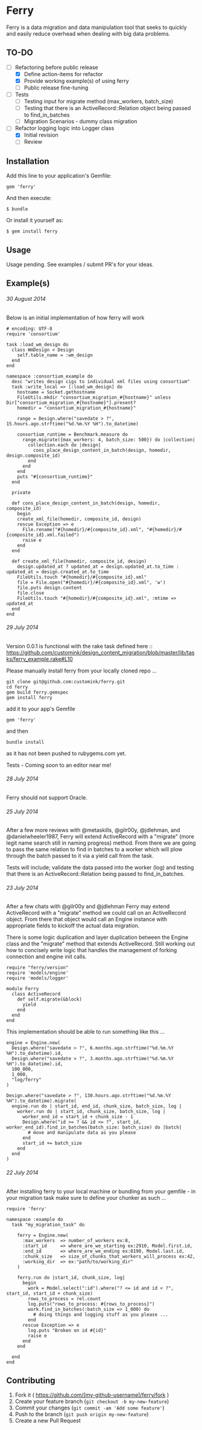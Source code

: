 # Ferry

Ferry is a data migration and data manipulation tool that seeks to quickly and easily reduce overhead when dealing with big data problems.

## TO-DO

- [ ] Refactoring before public release
  - [x] Define action-items for refactor
  - [x] Provide working example(s) of using ferry
  - [ ] Public release fine-tuning
- [ ] Tests
  - [ ] Testing input for migrate method (max_workers, batch_size)
  - [ ] Testing that there is an ActiveRecord::Relation object being passed to find_in_batches
  - [ ] Migration Scenarios - dummy class migration
- [ ] Refactor logging logic into Logger class
  - [x] Initial revision
  - [ ] Review

## Installation

Add this line to your application's Gemfile:

    gem 'ferry'

And then execute:

    $ bundle

Or install it yourself as:

    $ gem install ferry

## Usage

Usage pending. See examples / submit PR's for your ideas.

## Example(s)

###### 30 August 2014
Below is an initial implementation of how ferry will work

```
# encoding: UTF-8
require 'consortium'

task :load_wm_design do
  class WmDesign < Design
    self.table_name = :wm_design
  end
end

namespace :consortium_example do
  desc "writes design cigs to individual xml files using consortium"
  task :write_local => [:load_wm_design] do
    hostname = Socket.gethostname
    FileUtils.mkdir "consortium_migration_#{hostname}" unless Dir["consortium_migration_#{hostname}"].present?
    homedir = "consortium_migration_#{hostname}"

    range = Design.where("savedate > ?", 15.hours.ago.strftime("%d.%m.%Y %H").to_datetime)

    consortium_runtime = Benchmark.measure do
      range.migrate({max_workers: 4, batch_size: 500}) do |collection|
        collection.each do |design|
          cons_place_design_content_in_batch(design, homedir, design.composite_id)
        end
      end
    end
    puts "#{consortium_runtime}"
  end

  private

  def cons_place_design_content_in_batch(design, homedir, composite_id)
    begin
    create_xml_file(homedir, composite_id, design)
    rescue Exception => e
      File.rename("#{homedir}/#{composite_id}.xml", "#{homedir}/#{composite_id}.xml.failed")
      raise e
    end
  end

  def create_xml_file(homedir, composite_id, design)
    design.updated_at ? updated_at = design.updated_at.to_time : updated_at = design.created_at.to_time
    FileUtils.touch "#{homedir}/#{composite_id}.xml"
    file = File.open("#{homedir}/#{composite_id}.xml", 'w')
    file.puts design.content
    file.close
    FileUtils.touch "#{homedir}/#{composite_id}.xml", :mtime => updated_at
  end
end
```

###### 29 July 2014
Version 0.0.1 is functional with the rake task defined here :: https://github.com/customink/design_content_migration/blob/master/lib/tasks/ferry_example.rake#L10

Please manually install ferry from your locally cloned repo ...
```
git clone git@github.com:customink/ferry.git
cd ferry
gem build ferry.gemspec
gem install ferry
```
add it to your app's Gemfile
```
gem 'ferry'
```
and then
```
bundle install
```
as it has not been pushed to rubygems.com yet.

Tests - Coming soon to an editor near me!

###### 28 July 2014
Ferry should not support Oracle.

###### 25 July 2014
After a few more reviews with @metaskills, @gilr00y, @jdlehman, and @danielwheeler1987, Ferry will extend ActiveRecord with a "migrate" (more legit name search still in naming progress) method. From there we are going to pass the same relation to find in batches to a worker which will plow through the batch passed to it via a yield call from the task.

Tests will include; validate the data passed into the worker (log) and testing that there is an ActiveRecord::Relation being passed to find_in_batches.

###### 23 July 2014
After a few chats with @gilr00y and @jdlehman Ferry may extend ActiveRecord with a "migrate" method we could call on an ActiveRecord object. From there that object would call an Engine instance with appropriate fields to kickoff the actual data migration.

There is some logic duplication and layer duplication between the Engine class and the "migrate" method that extends ActiveRecord. Still working out how to concisely write logic that handles the management of forking connection and engine init calls.

```
require "ferry/version"
require 'models/engine'
require 'models/logger'

module Ferry
  class ActiveRecord
    def self.migrate(&block)
      yield
    end
  end
end
```

This implementation should be able to run something like this ...

```
engine = Engine.new(
  Design.where("savedate > ?", 6.months.ago.strftime("%d.%m.%Y %H").to_datetime).id,
  Design.where("savedate > ?", 3.months.ago.strftime("%d.%m.%Y %H").to_datetime).id,
  100_000,
  1_000,
  "log/ferry"
)

Design.where("savedate > ?", 130.hours.ago.strftime("%d.%m.%Y %H").to_datetime).migrate(
  engine.run do | start_id, end_id, chunk_size, batch_size, log |
    worker.run do | start_id, chunk_size, batch_size, log |
      worker_end_id = start_id + chunk_size - 1
      Design.where("id >= ? && id <= ?", start_id, worker_end_id).find_in_batches(batch_size: batch_size) do |batch|
        # move and manipulate data as you please
      end
      start_id += batch_size
    end
  end
)

```

###### 22 July 2014
After installing ferry to your local machine or bundling from your gemfile - in your migration task make sure to define your chunker as such ...

```
require 'ferry'

namespace :example do
  task "my_migration_task" do

    ferry = Engine.new(
      :max_workers  => number_of_workers ex:8,
      :start_id     => where_are_we_starting ex:2910, Model.first.id,
      :end_id       => where_are_we_ending ex:8190, Model.last.id,
      :chunk_size   => size_of_chunks_that_workers_will_process ex:42,
      :working_dir  => ex:"path/to/working_dir"
    )

    ferry.run do |start_id, chunk_size, log|
      begin
        work = Model.select(":id").where("? <= id and id < ?", start_id, start_id + chunk_size)
        rows_to_process = rel.count
        log.puts("rows_to_process: #{rows_to_process}")
        work.find_in_batches(:batch_size => 1_000) do
          # doing things and logging stuff as you please ...
        end
      rescue Exception => e
        log.puts "Broken on id #{id}"
        raise e
      end
    end

  end
end
```


## Contributing

1. Fork it ( https://github.com/[my-github-username]/ferry/fork )
2. Create your feature branch (`git checkout -b my-new-feature`)
3. Commit your changes (`git commit -am 'Add some feature'`)
4. Push to the branch (`git push origin my-new-feature`)
5. Create a new Pull Request
